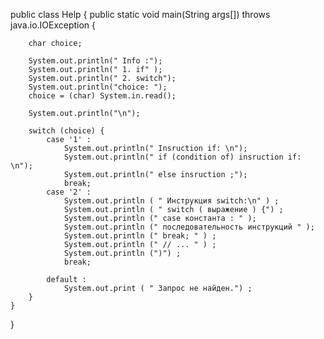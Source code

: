 public class Help {
    public static void main(String args[])
        throws java.io.IOException {

        char choice;

        System.out.println(" Info :");
        System.out.println(" 1. if" );
        System.out.println(" 2. switch");
        System.out.println("choice: ");
        choice = (char) System.in.read();

        System.out.println("\n");

        switch (choice) {
            case '1' :
                System.out.println(" Insruction if: \n");
                System.out.println(" if (condition of) insruction if: \n");
                System.out.println(" else insruction ;");
                break;
            case '2' :
                System.out.println ( " Инcтpyкция switch:\n" ) ;
                System.out.println ( " switch ( выpaжeниe ) {") ;
                System.out.println (" case константа : " );
                System.out.println (" последовательность инструкций " );
                System.out.println (" break; " ) ;
                System.out.println (" // ... " ) ;
                System.out.println (")") ;
                break;

            default :
                System.out.print ( " Зaпpoc не найден.") ;
        }
    }
}
